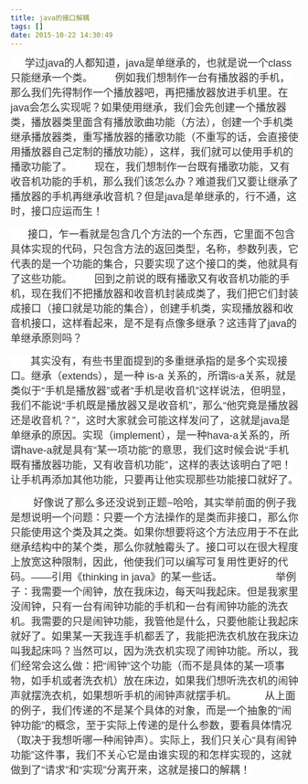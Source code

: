 ```yaml
---
title: java的接口解耦
tags: []
date: 2015-10-22 14:30:49
---
```


<span style="color: rgb(51, 51, 51); font-family: Arial; font-size: 18px; line-height: 26px; background-color: rgb(255, 255, 255);">&nbsp; &nbsp; &nbsp;学过java的人都知道，java是单继承的，也就是说一个class只能继承一个类。</span>
<span style="color: rgb(51, 51, 51); font-family: Arial; font-size: 18px; line-height: 26px; background-color: rgb(255, 255, 255);">&nbsp; &nbsp; &nbsp; &nbsp;例如我们想制作一台有播放器的手机，那么我们先得制作一个播放器吧，再把播放器放进手机里。在java会怎么实现呢？如果使用继承，我们会先创建一个播放器类，播放器类里面含有播放歌曲功能（方法），创建一个手机类继承播放器类，重写播放器的播歌功能（不重写的话，会直接使用播放器自己定制的播放功能），这样，我们就可以使用手机的播歌功能了。</span>
<span style="color: rgb(51, 51, 51); font-family: Arial; font-size: 18px; line-height: 26px; background-color: rgb(255, 255, 255);">&nbsp; &nbsp; &nbsp; &nbsp;现在，我们想制作一台既有播歌功能，又有收音机功能的手机，那么我们该怎么办？难道我们又要让继承了播放器的手机再继承收音机？但是java是单继承的，行不通，这时，接口应运而生！</span>

<span style="color: rgb(51, 51, 51); font-family: Arial; font-size: 18px; line-height: 26px; background-color: rgb(255, 255, 255);">&nbsp; &nbsp; &nbsp; 接口，乍一看就是包含几个方法的一个东西，它里面不包含具体实现的代码，只包含方法的返回类型，名称，参数列表，它代表的是一个功能的集合，只要实现了这个接口的类，他就具有了这些功能。</span>
<span style="color: rgb(51, 51, 51); font-family: Arial; font-size: 18px; line-height: 26px; background-color: rgb(255, 255, 255);">&nbsp; &nbsp; &nbsp; &nbsp;回到之前说的既有播歌又有收音机功能的手机，现在我们不把播放器和收音机封装成类了，我们把它们封装成接口（接口就是功能的集合），创建手机类，实现播放器和收音机接口，这样看起来，是不是有点像多继承？这违背了java的单继承原则吗？</span>

<span style="color: rgb(51, 51, 51); font-family: Arial; font-size: 18px; line-height: 26px; background-color: rgb(255, 255, 255);">&nbsp; &nbsp; &nbsp; &nbsp;其实没有，有些书里面提到的多重继承指的是多个实现接口。继承（extends），是一种 is-a 关系的，所谓is-a关系，就是类似于“手机是播放器”或者“手机是收音机”这样说法，但明显，我们不能说“手机既是播放器又是收音机”，那么“他究竟是播放器还是收音机？”，这时大家就会可能这样发问了，这就是java是单继承的原因。实现（implement），是一种hava-a关系的，所谓have-a就是具有“某一项功能“的意思，我们这时候会说“手机既有播放器功能，又有收音机功能”，这样的表达该明白了吧！让手机再添加其他功能，只要再让他实现那些功能接口就好了。</span>

<span style="color: rgb(51, 51, 51); font-family: Arial; font-size: 18px; line-height: 26px; background-color: rgb(255, 255, 255);">&nbsp; &nbsp; &nbsp; &nbsp; 好像说了那么多还没说到正题~哈哈，其实举前面的例子我是想说明一个问题：只要一个方法操作的是类而非接口，那么你只能使用这个类及其之类。如果你想要将这个方法应用于不在此继承结构中的某个类，那么你就触霉头了。接口可以在很大程度上放宽这种限制，因此，他使我们可以编写可复用性更好的代码。——引用《thinking in java》的某一些话。</span>
<span style="color: rgb(51, 51, 51); font-family: Arial; font-size: 18px; line-height: 26px; background-color: rgb(255, 255, 255);">&nbsp; &nbsp; &nbsp; &nbsp; &nbsp;</span>
<span style="color: rgb(51, 51, 51); font-family: Arial; font-size: 18px; line-height: 26px; background-color: rgb(255, 255, 255);">&nbsp; &nbsp; &nbsp; &nbsp; 举例子：我需要一个闹钟，放在我床边，每天叫我起床。但是我家里没闹钟，只有一台有闹钟功能的手机和一台有闹钟功能的洗衣机。我需要的只是闹钟功能，我管他是什么，只要他能让我起床就好了。如果某一天我连手机都丢了，我能把洗衣机放在我床边叫我起床吗？当然可以，因为洗衣机实现了闹钟功能。所以，我们经常会这么做：把“闹钟”这个功能（而不是具体的某一项事物，如手机或者洗衣机）放在床边，如果我们想听洗衣机的闹钟声就摆洗衣机，如果想听手机的闹钟声就摆手机。</span>
<span style="color: rgb(51, 51, 51); font-family: Arial; font-size: 18px; line-height: 26px; background-color: rgb(255, 255, 255);">&nbsp; &nbsp; &nbsp; &nbsp; &nbsp;从上面的例子，我们传递的不是某个具体的对象，而是一个抽象的“闹钟功能”的概念，至于实际上传递的是什么参数，要看具体情况（取决于我想听哪一种闹钟声）。实际上，我们只关心“具有闹钟功能”这件事，我们不关心它是由谁实现的和怎样实现的，这就做到了“请求”和“实现”分离开来，这就是接口的解耦！</span>
